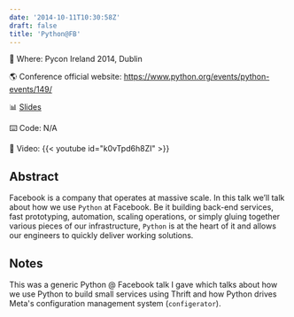 ```yaml
---
date: '2014-10-11T10:30:58Z'
draft: false
title: 'Python@FB'
---
```


🏢 Where: Pycon Ireland 2014, Dublin

🌎 Conference official website: <https://www.python.org/events/python-events/149/>

📊 [Slides](/slides/pycon2014.pdf)

⌨️ Code: N/A

🎥 Video:
{{< youtube id="k0vTpd6h8ZI" >}}

## Abstract

Facebook is a company that operates at massive scale. In this talk we’ll talk about how we use `Python` at Facebook.
Be it building back-end services, fast prototyping, automation, scaling operations, or simply gluing together various pieces of our infrastructure, `Python` is at the heart of it and allows our engineers to quickly deliver working solutions.

## Notes

This was a generic Python @ Facebook talk I gave which talks about how we use Python to build small services using Thrift and how Python drives Meta's configuration management system (`configerator`).
